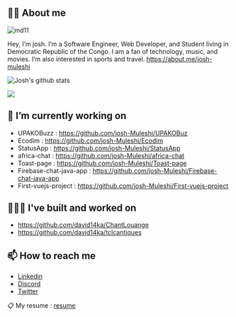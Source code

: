 ## ✌🏽 About me

![md11](https://user-images.githubusercontent.com/60498337/94042865-fccd8980-fdc3-11ea-925e-571921f73197.png)

Hey, I’m josh. I’m a Software Engineer, Web Developer, and Student living in Democratic Republic of the Congo. I am a fan of technology, music, and movies. I’m also interested in sports and travel. https://about.me/josh-muleshi


![Josh's github stats](https://github-readme-stats.vercel.app/api?username=josh-Muleshi&show_icons=true&count_private=true&include_all_commits=true)

![](https://github-readme-stats.vercel.app/api/top-langs/?username=josh-Muleshi&layout=compact)


## 🔭 I’m currently working on 
- UPAKOBuzz : https://github.com/josh-Muleshi/UPAKOBuz
- Ecodim : https://github.com/josh-Muleshi/Ecodim
- StatusApp : https://github.com/josh-Muleshi/StatusApp
- africa-chat : https://github.com/josh-Muleshi/africa-chat
- Toast-page : https://github.com/josh-Muleshi/Toast-page
- Firebase-chat-java-app : https://github.com/josh-Muleshi/Firebase-chat-java-app
- First-vuejs-project : https://github.com/josh-Muleshi/First-vuejs-project


## 👨🏽‍🔧 I've built and worked on
- https://github.com/david14ka/ChantLouange
- https://github.com/david14ka/tclcantiques


## 📫 How to reach me
- [Linkedin](https://www.linkedin.com/in/josu%C3%A9-muleshi-220623158/)
- [Discord](https://discord.com/channels/@me)
- [Twitter](https://twitter.com/home?lang=fr)

📋 My resume : [resume](https://github.com/josh-Muleshi/josh-Muleshi/blob/master/assets/josh-MULESHI-cv.pdf)
